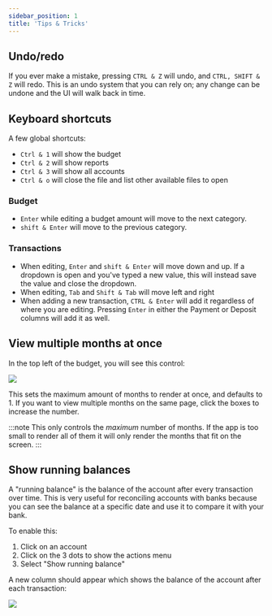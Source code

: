 ```yaml
---
sidebar_position: 1
title: 'Tips & Tricks'
---
```


## Undo/redo

If you ever make a mistake, pressing `CTRL & Z` will undo, and `CTRL, SHIFT & Z` will redo. This is an undo system that you can rely on; any change can be undone and the UI will walk back in time.

## Keyboard shortcuts

A few global shortcuts:

* `Ctrl & 1` will show the budget
* `Ctrl & 2` will show reports
* `Ctrl & 3` will show all accounts
* `Ctrl & o` will close the file and list other available files to open

### Budget

* `Enter` while editing a budget amount will move to the next category.
* `shift & Enter` will move to the previous category.

### Transactions

* When editing, `Enter` and `shift & Enter` will move down and up. If a dropdown is open and you've typed a new value, this will instead save the value and close the dropdown.
* When editing, `Tab` and `Shift & Tab` will move left and right
* When adding a new transaction, `CTRL & Enter` will add it regardless of where you are editing. Pressing `Enter` in either the Payment or Deposit columns will add it as well.


## View multiple months at once

In the top left of the budget, you will see this control:

![](/img/months-selector.png)

This sets the maximum amount of months to render at once, and defaults to 1. If you want to view multiple months on the same page, click the boxes to increase the number.

:::note
This only controls the *maximum* number of months. If the app is too small to render all of them it will only render the months that fit on the screen.
:::

## Show running balances

A "running balance" is the balance of the account after every transaction over time. This is very useful for reconciling accounts with banks because you can see the balance at a specific date and use it to compare it with your bank.

To enable this:

1. Click on an account
2. Click on the 3 dots to show the actions menu
3. Select "Show running balance"

A new column should appear which shows the balance of the account after each transaction:

![](/img/running-balance.png)

